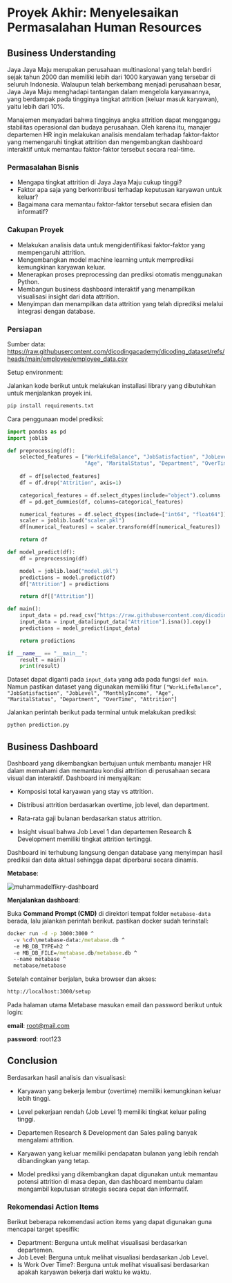 # Proyek Akhir: Menyelesaikan Permasalahan Human Resources

## Business Understanding

Jaya Jaya Maju merupakan perusahaan multinasional yang telah berdiri sejak tahun 2000 dan memiliki lebih dari 1000 karyawan yang tersebar di seluruh Indonesia. Walaupun telah berkembang menjadi perusahaan besar, Jaya Jaya Maju menghadapi tantangan dalam mengelola karyawannya, yang berdampak pada tingginya tingkat attrition (keluar masuk karyawan), yaitu lebih dari 10%.

Manajemen menyadari bahwa tingginya angka attrition dapat mengganggu stabilitas operasional dan budaya perusahaan. Oleh karena itu, manajer departemen HR ingin melakukan analisis mendalam terhadap faktor-faktor yang memengaruhi tingkat attrition dan mengembangkan dashboard interaktif untuk memantau faktor-faktor tersebut secara real-time.

### Permasalahan Bisnis

- Mengapa tingkat attrition di Jaya Jaya Maju cukup tinggi?
- Faktor apa saja yang berkontribusi terhadap keputusan karyawan untuk keluar?
- Bagaimana cara memantau faktor-faktor tersebut secara efisien dan informatif?

### Cakupan Proyek

- Melakukan analisis data untuk mengidentifikasi faktor-faktor yang mempengaruhi attrition.
- Mengembangkan model machine learning untuk memprediksi kemungkinan karyawan keluar.
- Menerapkan proses preprocessing dan prediksi otomatis menggunakan Python.
- Membangun business dashboard interaktif yang menampilkan visualisasi insight dari data attrition.
- Menyimpan dan menampilkan data attrition yang telah diprediksi melalui integrasi dengan database.

### Persiapan

Sumber data: 
https://raw.githubusercontent.com/dicodingacademy/dicoding_dataset/refs/heads/main/employee/employee_data.csv

Setup environment:

Jalankan kode berikut untuk melakukan installasi library yang dibutuhkan untuk menjalankan proyek ini. 

```bash
pip install requirements.txt
```

Cara penggunaan model prediksi:
```python
import pandas as pd
import joblib

def preprocessing(df):
    selected_features = ["WorkLifeBalance", "JobSatisfaction", "JobLevel", "MonthlyIncome",
                         "Age", "MaritalStatus", "Department", "OverTime", "Attrition"]
    
    df = df[selected_features]
    df = df.drop("Attrition", axis=1)

    categorical_features = df.select_dtypes(include="object").columns
    df = pd.get_dummies(df, columns=categorical_features)

    numerical_features = df.select_dtypes(include=["int64", "float64"]).columns
    scaler = joblib.load("scaler.pkl")
    df[numerical_features] = scaler.transform(df[numerical_features])

    return df

def model_predict(df):
    df = preprocessing(df)

    model = joblib.load("model.pkl")
    predictions = model.predict(df)
    df["Attrition"] = predictions

    return df[["Attrition"]]

def main():
    input_data = pd.read_csv("https://raw.githubusercontent.com/dicodingacademy/dicoding_dataset/refs/heads/main/employee/employee_data.csv")
    input_data = input_data[input_data["Attrition"].isna()].copy()
    predictions = model_predict(input_data)

    return predictions

if __name__ == "__main__":
    result = main()
    print(result)
```

Dataset dapat diganti pada ```input_data``` yang ada pada fungsi ```def main```. Namun pastikan dataset yang digunakan memiliki fitur ```["WorkLifeBalance", "JobSatisfaction", "JobLevel", "MonthlyIncome", "Age", "MaritalStatus", "Department", "OverTime", "Attrition"]```

Jalankan perintah berikut pada terminal untuk melakukan prediksi:
```bash
python prediction.py
```

## Business Dashboard

Dashboard yang dikembangkan bertujuan untuk membantu manajer HR dalam memahami dan memantau kondisi attrition di perusahaan secara visual dan interaktif. Dashboard ini menyajikan:

- Komposisi total karyawan yang stay vs attrition.

- Distribusi attrition berdasarkan overtime, job level, dan department.

- Rata-rata gaji bulanan berdasarkan status attrition.

- Insight visual bahwa Job Level 1 dan departemen Research & Development memiliki tingkat attrition tertinggi.

Dashboard ini terhubung langsung dengan database yang menyimpan hasil prediksi dan data aktual sehingga dapat diperbarui secara dinamis.

**Metabase**:

![muhammadelfikry-dashboard](https://github.com/user-attachments/assets/97215261-eb01-4fca-a785-5be0d81695ba)

**Menjalankan dashboard**:

Buka **Command Prompt (CMD)** di direktori tempat folder `metabase-data` berada, lalu jalankan perintah berikut. pastikan docker sudah terinstall:

```cmd
docker run -d -p 3000:3000 ^
  -v %cd%\metabase-data:/metabase.db ^
  -e MB_DB_TYPE=h2 ^
  -e MB_DB_FILE=/metabase.db/metabase.db ^
  --name metabase ^
  metabase/metabase
```

Setelah container berjalan, buka browser dan akses:

```bash
http://localhost:3000/setup
```

Pada halaman utama Metabase masukan email dan password berikut untuk login:

**email**: root@mail.com

**password**: root123

## Conclusion

Berdasarkan hasil analisis dan visualisasi:

- Karyawan yang bekerja lembur (overtime) memiliki kemungkinan keluar lebih tinggi.

- Level pekerjaan rendah (Job Level 1) memiliki tingkat keluar paling tinggi.

- Departemen Research & Development dan Sales paling banyak mengalami attrition.

- Karyawan yang keluar memiliki pendapatan bulanan yang lebih rendah dibandingkan yang tetap.

- Model prediksi yang dikembangkan dapat digunakan untuk memantau potensi attrition di masa depan, dan dashboard membantu dalam mengambil keputusan strategis secara cepat dan informatif.

### Rekomendasi Action Items

Berikut beberapa rekomendasi action items yang dapat digunakan guna mencapai target spesifik:

- Department: Berguna untuk melihat visualisasi berdasarkan departemen.
- Job Level: Berguna untuk melihat visualiasi berdasarkan Job Level.
- Is Work Over Time?: Berguna untuk melihat visualisasi berdasarkan apakah karyawan bekerja dari waktu ke waktu.
